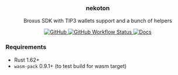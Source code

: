 <p align="center">
    <h3 align="center">nekoton</h3>
    <p align="center">Broxus SDK with TIP3 wallets support and a bunch of helpers</p>
    <p align="center">
        <a href="/LICENSE">
            <img alt="GitHub" src="https://img.shields.io/github/license/broxus/nekoton" />
        </a>
        <a href="https://github.com/broxus/nekoton/actions?query=workflow%3Amaster">
            <img alt="GitHub Workflow Status" src="https://img.shields.io/github/actions/workflow/status/broxus/nekoton/master.yml?branch=master" />
        </a>
         <a href="https://broxus.github.io/nekoton/nekoton/">
            <img alt="Docs" src="https://img.shields.io/badge/docs-latest-brightgreen" />
        </a>
    </p>

### Requirements

- Rust 1.62+
- `wasm-pack` 0.9.1+ (to test build for wasm target)
